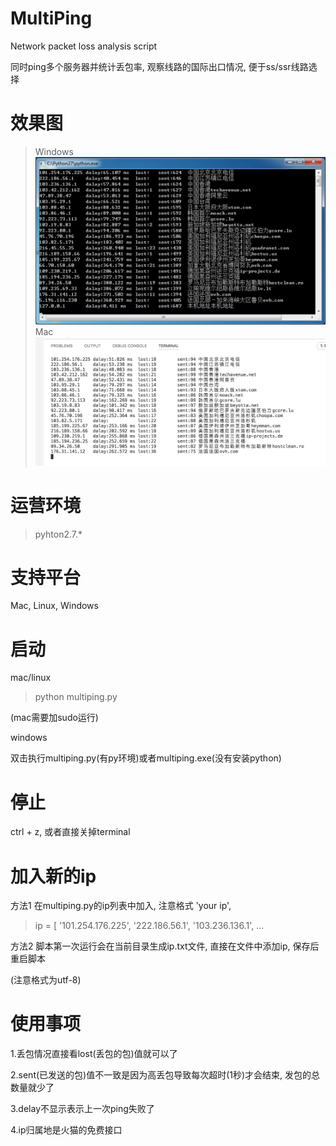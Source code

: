 # MultiPing
Network packet loss analysis script

同时ping多个服务器并统计丢包率, 观察线路的国际出口情况, 便于ss/ssr线路选择
# 效果图
> Windows
![](show1.png)
> Mac
![](show2.png)
# 运营环境
> pyhton2.7.*
# 支持平台
Mac, Linux, Windows
# 启动
mac/linux
> python multiping.py

(mac需要加sudo运行)

windows

双击执行multiping.py(有py环境)或者multiping.exe(没有安装python)
# 停止
ctrl + z, 或者直接关掉terminal
# 加入新的ip
方法1 在multiping.py的ip列表中加入, 注意格式 'your ip',
>ip = [  '101.254.176.225', '222.186.56.1', '103.236.136.1', ...

方法2 脚本第一次运行会在当前目录生成ip.txt文件, 直接在文件中添加ip, 保存后重启脚本

(注意格式为utf-8)
# 使用事项

1.丢包情况直接看lost(丢包的包)值就可以了

2.sent(已发送的包)值不一致是因为高丢包导致每次超时(1秒)才会结束, 发包的总数量就少了

3.delay不显示表示上一次ping失败了

4.ip归属地是火猫的免费接口
